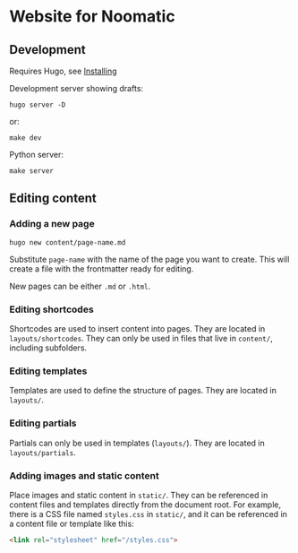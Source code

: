 # Website for Noomatic

## Development

Requires Hugo, see [Installing](https://gohugo.io/getting-started/installing/)

Development server showing drafts:
```
hugo server -D
```
or:
```
make dev
```
Python server:
```
make server
```

## Editing content

### Adding a new page

```
hugo new content/page-name.md
```
Substitute `page-name` with the name of the page you want to create. This will create a file with the frontmatter ready for editing.

New pages can be either `.md` or `.html`.

### Editing shortcodes

Shortcodes are used to insert content into pages. They are located in `layouts/shortcodes`. They can only be used in files that live in `content/`, including subfolders.

### Editing templates

Templates are used to define the structure of pages. They are located in `layouts/`.

### Editing partials

Partials can only be used in templates (`layouts/`). They are located in `layouts/partials`.

### Adding images and static content

Place images and static content in `static/`. They can be referenced in content files and templates directly from the document root. For example, there is a CSS file named `styles.css` in `static/`, and it can be referenced in a content file or template like this:

```html
<link rel="stylesheet" href="/styles.css">
```